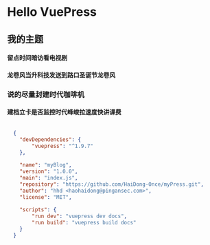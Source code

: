 


# Hello VuePress
## 我的主题
#### 留点时间暗访看电视剧
#### 龙卷风当升科技发送到路口圣诞节龙卷风
###  说的尽量封建时代咖啡机
#### 建档立卡是否监控时代峰峻拉速度快讲课费

```json

  {
    "devDependencies": {
        "vuepress": "^1.9.7"
    },
    
    "name": "myBlog",
    "version": "1.0.0",
    "main": "index.js",
    "repository": "https://github.com/HaiDong-Once/myPress.git",
    "author": "hhd <haohaidong@pingansec.com>",
    "license": "MIT",
    
    "scripts": {
        "run dev": "vuepress dev docs",
        "run build": "vuepress build docs"
    }
  }

```
